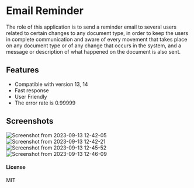 
# Email Reminder

The role of this application is to send a reminder email to several users related to certain changes to any document type, in order to keep the users in complete communication and aware of every movement that takes place on any document type or of any change that occurs in the system, and a message or description of what happened on the document is also sent.



## Features

- Compatible with version 13, 14
- Fast response
- User Friendly
- The error rate is 0.99999


## Screenshots

![Screenshot from 2023-09-13 12-42-05](https://github.com/husamhammad/email-reminder/assets/85282854/0c6e5bf8-61fd-4ebf-8d9a-c29c6c8c0728)
![Screenshot from 2023-09-13 12-42-21](https://github.com/husamhammad/email-reminder/assets/85282854/0b0d3c01-5557-41e6-b537-e020afb1a573)
![Screenshot from 2023-09-13 12-45-52](https://github.com/husamhammad/email-reminder/assets/85282854/09ed95ee-1352-4fec-bd08-93714e31a90a)
![Screenshot from 2023-09-13 12-46-09](https://github.com/husamhammad/email-reminder/assets/85282854/9f6d51aa-2ba5-4d1e-b9ce-20a855d2b862)

#### License

MIT

